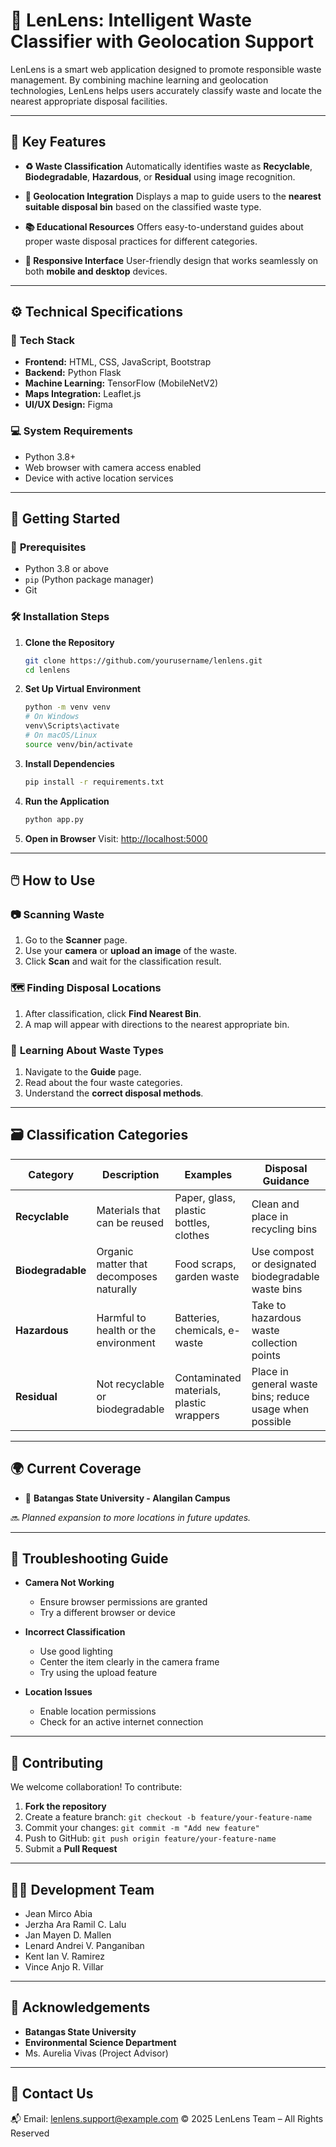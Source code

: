 
# 🌿 **LenLens: Intelligent Waste Classifier with Geolocation Support**

LenLens is a smart web application designed to promote responsible waste management. By combining machine learning and geolocation technologies, LenLens helps users accurately classify waste and locate the nearest appropriate disposal facilities.

---

## 🌟 **Key Features**

* **♻️ Waste Classification**
  Automatically identifies waste as **Recyclable**, **Biodegradable**, **Hazardous**, or **Residual** using image recognition.

* **📍 Geolocation Integration**
  Displays a map to guide users to the **nearest suitable disposal bin** based on the classified waste type.

* **📚 Educational Resources**
  Offers easy-to-understand guides about proper waste disposal practices for different categories.

* **📱 Responsive Interface**
  User-friendly design that works seamlessly on both **mobile and desktop** devices.

---

## ⚙️ **Technical Specifications**

### 🔧 **Tech Stack**

* **Frontend:** HTML, CSS, JavaScript, Bootstrap
* **Backend:** Python Flask
* **Machine Learning:** TensorFlow (MobileNetV2)
* **Maps Integration:** Leaflet.js
* **UI/UX Design:** Figma

### 💻 **System Requirements**

* Python 3.8+
* Web browser with camera access enabled
* Device with active location services

---

## 🚀 **Getting Started**

### 🔑 **Prerequisites**

* Python 3.8 or above
* `pip` (Python package manager)
* Git

### 🛠️ **Installation Steps**

1. **Clone the Repository**

   ```bash
   git clone https://github.com/yourusername/lenlens.git
   cd lenlens
   ```

2. **Set Up Virtual Environment**

   ```bash
   python -m venv venv
   # On Windows
   venv\Scripts\activate
   # On macOS/Linux
   source venv/bin/activate
   ```

3. **Install Dependencies**

   ```bash
   pip install -r requirements.txt
   ```

4. **Run the Application**

   ```bash
   python app.py
   ```

5. **Open in Browser**
   Visit: [http://localhost:5000](http://localhost:5000)

---

## 🖱️ **How to Use**

### 📷 **Scanning Waste**

1. Go to the **Scanner** page.
2. Use your **camera** or **upload an image** of the waste.
3. Click **Scan** and wait for the classification result.

### 🗺️ **Finding Disposal Locations**

1. After classification, click **Find Nearest Bin**.
2. A map will appear with directions to the nearest appropriate bin.

### 📘 **Learning About Waste Types**

1. Navigate to the **Guide** page.
2. Read about the four waste categories.
3. Understand the **correct disposal methods**.

---

## 🗃️ **Classification Categories**

| Category          | Description                              | Examples                                 | Disposal Guidance                                       |
| ----------------- | ---------------------------------------- | ---------------------------------------- | ------------------------------------------------------- |
| **Recyclable**    | Materials that can be reused             | Paper, glass, plastic bottles, clothes   | Clean and place in recycling bins                       |
| **Biodegradable** | Organic matter that decomposes naturally | Food scraps, garden waste                | Use compost or designated biodegradable waste bins      |
| **Hazardous**     | Harmful to health or the environment     | Batteries, chemicals, e-waste            | Take to hazardous waste collection points               |
| **Residual**      | Not recyclable or biodegradable          | Contaminated materials, plastic wrappers | Place in general waste bins; reduce usage when possible |

---

## 🌍 **Current Coverage**

* 📌 **Batangas State University - Alangilan Campus**

🔜 *Planned expansion to more locations in future updates.*

---

## 🧩 **Troubleshooting Guide**

* **Camera Not Working**

  * Ensure browser permissions are granted
  * Try a different browser or device

* **Incorrect Classification**

  * Use good lighting
  * Center the item clearly in the camera frame
  * Try using the upload feature

* **Location Issues**

  * Enable location permissions
  * Check for an active internet connection

---

## 🤝 **Contributing**

We welcome collaboration! To contribute:

1. **Fork the repository**
2. Create a feature branch:
   `git checkout -b feature/your-feature-name`
3. Commit your changes:
   `git commit -m "Add new feature"`
4. Push to GitHub:
   `git push origin feature/your-feature-name`
5. Submit a **Pull Request**

---


## 👨‍💻 **Development Team**

* Jean Mirco Abia
* Jerzha Ara Ramil C. Lalu
* Jan Mayen D. Mallen
* Lenard Andrei V. Panganiban
* Kent Ian V. Ramirez
* Vince Anjo R. Villar

---

## 🙏 **Acknowledgements**

* **Batangas State University**
* **Environmental Science Department**
* Ms. Aurelia Vivas (Project Advisor)

---

## 📧 **Contact Us**

📬 Email: [lenlens.support@example.com](mailto:lenlens.support@example.com)
© 2025 LenLens Team – All Rights Reserved


